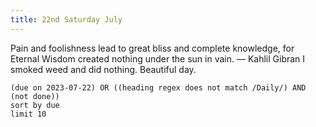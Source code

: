 ```yaml
---
title: 22nd Saturday July
---
```

Pain and foolishness lead to great bliss and complete knowledge, for Eternal Wisdom created nothing under the sun in vain.
— Kahlil Gibran
I smoked weed and did nothing.
Beautiful day.
```tasks
(due on 2023-07-22) OR ((heading regex does not match /Daily/) AND (not done))
sort by due
limit 10
```